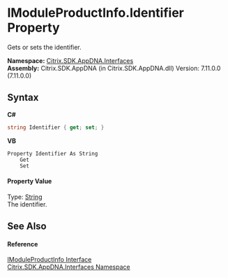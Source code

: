 # IModuleProductInfo.Identifier Property 
 

Gets or sets the identifier.

**Namespace:**&nbsp;<a href="76802ff4-4a01-87c3-4564-af4f926b7b66">Citrix.SDK.AppDNA.Interfaces</a><br />**Assembly:**&nbsp;Citrix.SDK.AppDNA (in Citrix.SDK.AppDNA.dll) Version: 7.11.0.0 (7.11.0.0)

## Syntax

**C#**
```csharp
string Identifier { get; set; }
```

**VB**
```vbnet
Property Identifier As String
	Get
	Set
```


#### Property Value
Type: <a href="http://msdn2.microsoft.com/en-us/library/s1wwdcbf" target="_blank">String</a><br />The identifier.

## See Also


#### Reference
<a href="5d48feac-f6f0-e9c3-af0b-8e68bf54d7bd">IModuleProductInfo Interface</a><br /><a href="76802ff4-4a01-87c3-4564-af4f926b7b66">Citrix.SDK.AppDNA.Interfaces Namespace</a><br />